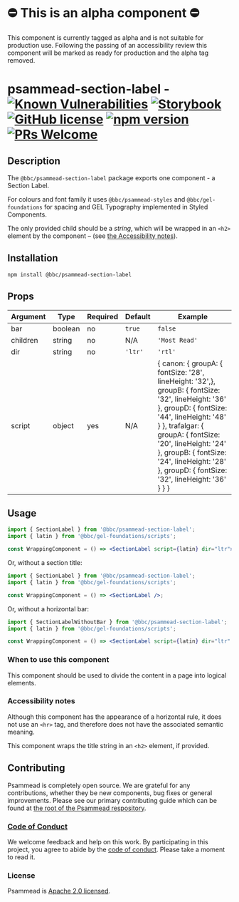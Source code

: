 # ⛔️ This is an alpha component  ⛔️

This component is currently tagged as alpha and is not suitable for production use. Following the passing of an accessibility review this component will be marked as ready for production and the alpha tag removed.

# psammead-section-label - [![Known Vulnerabilities](https://snyk.io/test/github/bbc/psammead/badge.svg?targetFile=packages%2Fcomponents%2Fpsammead-section-label%2Fpackage.json)](https://snyk.io/test/github/bbc/psammead?targetFile=packages%2Fcomponents%2Fpsammead-section-label%2Fpackage.json) [![Storybook](https://raw.githubusercontent.com/storybooks/brand/master/badge/badge-storybook.svg?sanitize=true)](https://bbc.github.io/psammead/?path=/story/section-label--default) [![GitHub license](https://img.shields.io/badge/license-Apache%202.0-blue.svg)](https://github.com/bbc/psammead/blob/latest/LICENSE) [![npm version](https://img.shields.io/npm/v/@bbc/psammead-section-label.svg)](https://www.npmjs.com/package/@bbc/psammead-section-label) [![PRs Welcome](https://img.shields.io/badge/PRs-welcome-brightgreen.svg)](https://github.com/bbc/psammead/blob/latest/CONTRIBUTING.md)

## Description

The `@bbc/psammead-section-label` package exports one component - a Section Label.

For colours and font family it uses `@bbc/psammead-styles` and `@bbc/gel-foundations` for spacing and GEL Typography implemented in Styled Components.

The only provided child should be a *string*, which will be wrapped in an `<h2>` element by the component – (see [the Accessibility notes](#accessibility-notes)).

## Installation

`npm install @bbc/psammead-section-label`

## Props

<!-- prettier-ignore -->
| Argument  | Type | Required | Default | Example |
| --------- | ---- | -------- | ------- | ------- |
| bar | boolean | no | `true` | `false` |
| children | string | no | N/A | `'Most Read'` |
| dir | string | no | `'ltr'` | `'rtl'` |
| script | object | yes | N/A | { canon: { groupA: { fontSize: '28', lineHeight: '32',}, groupB: { fontSize: '32', lineHeight: '36' }, groupD: { fontSize: '44', lineHeight: '48' } }, trafalgar: { groupA: { fontSize: '20', lineHeight: '24' }, groupB: { fontSize: '24', lineHeight: '28' }, groupD: { fontSize: '32', lineHeight: '36' } } } |

## Usage

```jsx
import { SectionLabel } from '@bbc/psammead-section-label';
import { latin } from '@bbc/gel-foundations/scripts';

const WrappingComponent = () => <SectionLabel script={latin} dir="ltr">Text here</SectionLabel>;
```

Or, without a section title:

```jsx
import { SectionLabel } from '@bbc/psammead-section-label';
import { latin } from '@bbc/gel-foundations/scripts';

const WrappingComponent = () => <SectionLabel />;
```

Or, without a horizontal bar:

```jsx
import { SectionLabelWithoutBar } from '@bbc/psammead-section-label';
import { latin } from '@bbc/gel-foundations/scripts';

const WrappingComponent = () => <SectionLabel script={latin} dir="ltr" bar={false}>Text here</SectionLabel>;
```

### When to use this component

This component should be used to divide the content in a page into logical elements.

<!-- ### When not to use this component -->

### Accessibility notes

Although this component has the appearance of a horizontal rule, it does not use an `<hr>` tag, and therefore does not have the associated semantic meaning.

This component wraps the title string in an `<h2>` element, if provided.

<!-- ## Roadmap -->

## Contributing

Psammead is completely open source. We are grateful for any contributions, whether they be new components, bug fixes or general improvements. Please see our primary contributing guide which can be found at [the root of the Psammead respository](https://github.com/bbc/psammead/blob/latest/CONTRIBUTING.md).

### [Code of Conduct](https://github.com/bbc/psammead/blob/latest/CODE_OF_CONDUCT.md)

We welcome feedback and help on this work. By participating in this project, you agree to abide by the [code of conduct](https://github.com/bbc/psammead/blob/latest/CODE_OF_CONDUCT.md). Please take a moment to read it.

### License

Psammead is [Apache 2.0 licensed](https://github.com/bbc/psammead/blob/latest/LICENSE).
